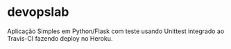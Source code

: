 # devopslab

Aplicação Simples em  Python/Flask com teste usando Unittest integrado ao Travis-CI fazendo deploy no Heroku.
